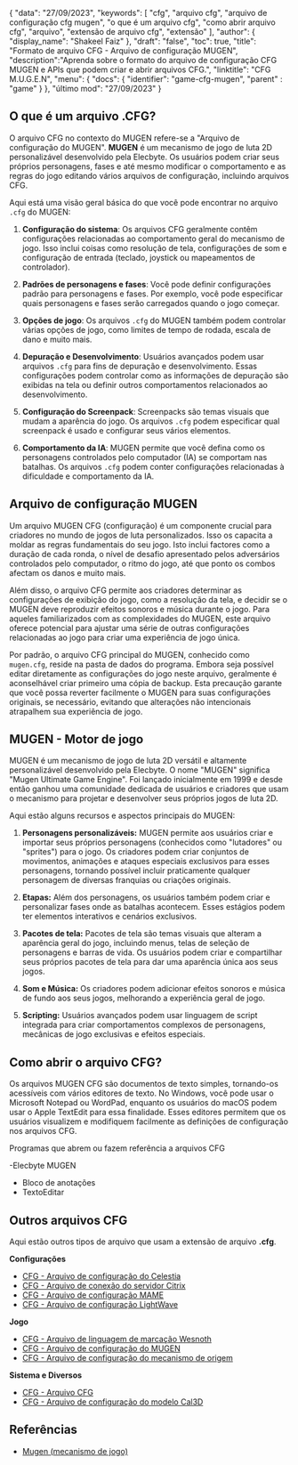 {
"data": "27/09/2023",
  "keywords": [
"cfg",
"arquivo cfg",
"arquivo de configuração cfg mugen",
"o que é um arquivo cfg",
"como abrir arquivo cfg",
"arquivo",
"extensão de arquivo cfg",
"extensão"
],
  "author": {
"display_name": "Shakeel Faiz"
},
"draft": "false",
"toc": true,
"title": "Formato de arquivo CFG - Arquivo de configuração MUGEN",
  "description":"Aprenda sobre o formato do arquivo de configuração CFG MUGEN e APIs que podem criar e abrir arquivos CFG.",
"linktitle": "CFG M.U.G.E.N",
  "menu": {
    "docs": {
      "identifier": "game-cfg-mugen",
"parent" : "game"
}
},
"último mod": "27/09/2023"
}

## O que é um arquivo .CFG?

O arquivo CFG no contexto do MUGEN refere-se a "Arquivo de configuração do MUGEN". **MUGEN** é um mecanismo de jogo de luta 2D personalizável desenvolvido pela Elecbyte. Os usuários podem criar seus próprios personagens, fases e até mesmo modificar o comportamento e as regras do jogo editando vários arquivos de configuração, incluindo arquivos CFG.

Aqui está uma visão geral básica do que você pode encontrar no arquivo `.cfg` do MUGEN:

1. **Configuração do sistema**: Os arquivos CFG geralmente contêm configurações relacionadas ao comportamento geral do mecanismo de jogo. Isso inclui coisas como resolução de tela, configurações de som e configuração de entrada (teclado, joystick ou mapeamentos de controlador).
    








2. **Padrões de personagens e fases**: Você pode definir configurações padrão para personagens e fases. Por exemplo, você pode especificar quais personagens e fases serão carregados quando o jogo começar.
    








3. **Opções de jogo**: Os arquivos `.cfg` do MUGEN também podem controlar várias opções de jogo, como limites de tempo de rodada, escala de dano e muito mais.
    








4. **Depuração e Desenvolvimento**: Usuários avançados podem usar arquivos `.cfg` para fins de depuração e desenvolvimento. Essas configurações podem controlar como as informações de depuração são exibidas na tela ou definir outros comportamentos relacionados ao desenvolvimento.
    








5. **Configuração do Screenpack**: Screenpacks são temas visuais que mudam a aparência do jogo. Os arquivos `.cfg` podem especificar qual screenpack é usado e configurar seus vários elementos.
    








6. **Comportamento da IA**: MUGEN permite que você defina como os personagens controlados pelo computador (IA) se comportam nas batalhas. Os arquivos `.cfg` podem conter configurações relacionadas à dificuldade e comportamento da IA.

## Arquivo de configuração MUGEN

Um arquivo MUGEN CFG (configuração) é um componente crucial para criadores no mundo de jogos de luta personalizados. Isso os capacita a moldar as regras fundamentais do seu jogo. Isto inclui factores como a duração de cada ronda, o nível de desafio apresentado pelos adversários controlados pelo computador, o ritmo do jogo, até que ponto os combos afectam os danos e muito mais.

Além disso, o arquivo CFG permite aos criadores determinar as configurações de exibição do jogo, como a resolução da tela, e decidir se o MUGEN deve reproduzir efeitos sonoros e música durante o jogo. Para aqueles familiarizados com as complexidades do MUGEN, este arquivo oferece potencial para ajustar uma série de outras configurações relacionadas ao jogo para criar uma experiência de jogo única.

Por padrão, o arquivo CFG principal do MUGEN, conhecido como `mugen.cfg`, reside na pasta de dados do programa. Embora seja possível editar diretamente as configurações do jogo neste arquivo, geralmente é aconselhável criar primeiro uma cópia de backup. Esta precaução garante que você possa reverter facilmente o MUGEN para suas configurações originais, se necessário, evitando que alterações não intencionais atrapalhem sua experiência de jogo.

## MUGEN - Motor de jogo

MUGEN é um mecanismo de jogo de luta 2D versátil e altamente personalizável desenvolvido pela Elecbyte. O nome "MUGEN" significa "Mugen Ultimate Game Engine". Foi lançado inicialmente em 1999 e desde então ganhou uma comunidade dedicada de usuários e criadores que usam o mecanismo para projetar e desenvolver seus próprios jogos de luta 2D.

Aqui estão alguns recursos e aspectos principais do MUGEN:

1. **Personagens personalizáveis:** MUGEN permite aos usuários criar e importar seus próprios personagens (conhecidos como "lutadores" ou "sprites") para o jogo. Os criadores podem criar conjuntos de movimentos, animações e ataques especiais exclusivos para esses personagens, tornando possível incluir praticamente qualquer personagem de diversas franquias ou criações originais.
    








2. **Etapas:** Além dos personagens, os usuários também podem criar e personalizar fases onde as batalhas acontecem. Esses estágios podem ter elementos interativos e cenários exclusivos.
      









3. **Pacotes de tela:** Pacotes de tela são temas visuais que alteram a aparência geral do jogo, incluindo menus, telas de seleção de personagens e barras de vida. Os usuários podem criar e compartilhar seus próprios pacotes de tela para dar uma aparência única aos seus jogos.
    








4. **Som e Música:** Os criadores podem adicionar efeitos sonoros e música de fundo aos seus jogos, melhorando a experiência geral de jogo.
    








5. **Scripting:** Usuários avançados podem usar linguagem de script integrada para criar comportamentos complexos de personagens, mecânicas de jogo exclusivas e efeitos especiais.

## Como abrir o arquivo CFG?

Os arquivos MUGEN CFG são documentos de texto simples, tornando-os acessíveis com vários editores de texto. No Windows, você pode usar o Microsoft Notepad ou WordPad, enquanto os usuários do macOS podem usar o Apple TextEdit para essa finalidade. Esses editores permitem que os usuários visualizem e modifiquem facilmente as definições de configuração nos arquivos CFG.

Programas que abrem ou fazem referência a arquivos CFG

-Elecbyte MUGEN
- Bloco de anotações
- TextoEditar

## Outros arquivos CFG

Aqui estão outros tipos de arquivo que usam a extensão de arquivo **.cfg**.

**Configurações**
- [CFG - Arquivo de configuração do Celestia](/pt/settings/cfg-celestia/)
- [CFG - Arquivo de conexão do servidor Citrix](/pt/settings/cfg-citrix/)
- [CFG - Arquivo de configuração MAME](/pt/settings/cfg-mame/)
- [CFG - Arquivo de configuração LightWave](/pt/settings/cfg-lightwave/)

**Jogo**
- [CFG - Arquivo de linguagem de marcação Wesnoth](/pt/game/cfg-wesnoth/)
- [CFG - Arquivo de configuração do MUGEN](/pt/game/cfg-mugen/)
- [CFG - Arquivo de configuração do mecanismo de origem](/pt/game/cfg-sourceengine/)

**Sistema e Diversos**
- [CFG - Arquivo CFG](/pt/system/cfg/)
- [CFG - Arquivo de configuração do modelo Cal3D](/pt/misc/cfg-cal3d/)

## Referências
* [Mugen (mecanismo de jogo)](https://en.wikipedia.org/wiki/Mugen_(game_engine))

